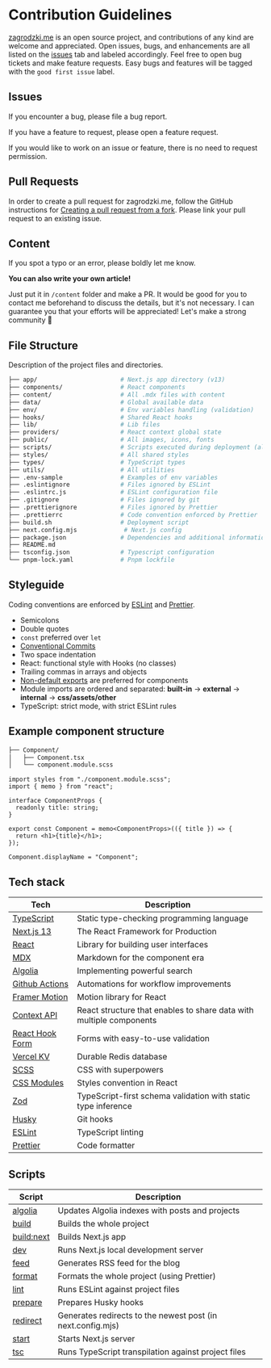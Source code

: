 # Contribution Guidelines

[zagrodzki.me](https://zagrodzki.me) is an open source project, and contributions of any kind are welcome and appreciated. Open issues, bugs, and enhancements are all listed on the [issues](https://github.com/Bartek532/zagrodzki.me/issues) tab and labeled accordingly. Feel free to open bug tickets and make feature requests. Easy bugs and features will be tagged with the `good first issue` label.

## Issues

If you encounter a bug, please file a bug report.

If you have a feature to request, please open a feature request.

If you would like to work on an issue or feature, there is no need to request permission.

## Pull Requests

In order to create a pull request for zagrodzki.me, follow the GitHub instructions for [Creating a pull request from a fork](https://help.github.com/en/github/collaborating-with-issues-and-pull-requests/creating-a-pull-request-from-a-fork). Please link your pull request to an existing issue.

## Content

If you spot a typo or an error, please boldly let me know.

**You can also write your own article!**

Just put it in `/content` folder and make a PR. It would be good for you to contact me beforehand to discuss the details, but it's not necessary. I can guarantee you that your efforts will be appreciated! Let's make a strong community 💪

## File Structure

Description of the project files and directories.

```bash
├── app/                       # Next.js app directory (v13)
├── components/                # React components
├── content/                   # All .mdx files with content
├── data/                      # Global available data
├── env/                       # Env variables handling (validation)
├── hooks/                     # Shared React hooks
├── lib/                       # Lib files
├── providers/                 # React context global state
├── public/                    # All images, icons, fonts
├── scripts/                   # Scripts executed during deployment (algolia, redirects, feed)
├── styles/                    # All shared styles
├── types/                     # TypeScript types
├── utils/                     # All utilities
├── .env-sample                # Examples of env variables
├── .eslintignore              # Files ignored by ESLint
├── .eslintrc.js               # ESLint configuration file
├── .gitignore                 # Files ignored by git
├── .prettierignore            # Files ignored by Prettier
├── .prettierrc                # Code convention enforced by Prettier
├── build.sh                   # Deployment script
├── next.config.mjs             # Next.js config
├── package.json               # Dependencies and additional information
├── README.md
├── tsconfig.json              # Typescript configuration
└── pnpm-lock.yaml             # Pnpm lockfile
```

## Styleguide

Coding conventions are enforced by [ESLint](.eslintrc.json) and [Prettier](.prettierrc).

- Semicolons
- Double quotes
- `const` preferred over `let`
- [Conventional Commits](https://www.conventionalcommits.org/en/v1.0.0/)
- Two space indentation
- React: functional style with Hooks (no classes)
- Trailing commas in arrays and objects
- [Non-default exports](https://humanwhocodes.com/blog/2019/01/stop-using-default-exports-javascript-module/) are preferred for components
- Module imports are ordered and separated: **built-in** -> **external** -> **internal** -> **css/assets/other**
- TypeScript: strict mode, with strict ESLint rules

## Example component structure

```bash
├── Component/
│   ├── Component.tsx
│   └── component.module.scss
```

```tsx
import styles from "./component.module.scss";
import { memo } from "react";

interface ComponentProps {
  readonly title: string;
}

export const Component = memo<ComponentProps>(({ title }) => {
  return <h1>{title}</h1>;
});

Component.displayName = "Component";
```

## Tech stack

| Tech                                                      | Description                                                         |
| --------------------------------------------------------- | ------------------------------------------------------------------- |
| [TypeScript](https://www.typescriptlang.org/)             | Static type-checking programming language                           |
| [Next.js 13](https://nextjs.org/)                         | The React Framework for Production                                  |
| [React](https://reactjs.org/)                             | Library for building user interfaces                                |
| [MDX](https://mdxjs.com/)                                 | Markdown for the component era                                      |
| [Algolia](https://www.algolia.com/)                       | Implementing powerful search                                        |
| [Github Actions](https://github.com/features/actions)     | Automations for workflow improvements                               |
| [Framer Motion](https://www.framer.com/motion/)           | Motion library for React                                            |
| [Context API](https://reactjs.org/docs/context.html)      | React structure that enables to share data with multiple components |
| [React Hook Form](https://react-hook-form.com)            | Forms with easy-to-use validation                                   |
| [Vercel KV](https://vercel.com/docs/storage/vercel-kv)    | Durable Redis database                                              |
| [SCSS](https://sass-lang.com)                             | CSS with superpowers                                                |
| [CSS Modules](https://github.com/css-modules/css-modules) | Styles convention in React                                          |
| [Zod](https://zod.dev)                                    | TypeScript-first schema validation with static type inference       |
| [Husky](https://github.comtypicode/husky)                 | Git hooks                                                           |
| [ESLint](https://eslint.org/)                             | TypeScript linting                                                  |
| [Prettier](https://prettier.io/)                          | Code formatter                                                      |

## Scripts

| Script                                                                             | Description                                                 |
| ---------------------------------------------------------------------------------- | ----------------------------------------------------------- |
| [algolia](https://github.com/Bartek532/zagrodzki.me/blob/main/package.json#L15)    | Updates Algolia indexes with posts and projects             |
| [build](https://github.com/Bartek532/zagrodzki.me/blob/main/package.json#L16)      | Builds the whole project                                    |
| [build:next](https://github.com/Bartek532/zagrodzki.me/blob/main/package.json#L17) | Builds Next.js app                                          |
| [dev](https://github.com/Bartek532/zagrodzki.me/blob/main/package.json#L18)        | Runs Next.js local development server                       |
| [feed](https://github.com/Bartek532/zagrodzki.me/blob/main/package.json#L19)       | Generates RSS feed for the blog                             |
| [format](https://github.com/Bartek532/zagrodzki.me/blob/main/package.json#L20)     | Formats the whole project (using Prettier)                  |
| [lint](https://github.com/Bartek532/zagrodzki.me/blob/main/package.json#L21)       | Runs ESLint against project files                           |
| [prepare](https://github.com/Bartek532/zagrodzki.me/blob/main/package.json#L22)    | Prepares Husky hooks                                        |
| [redirect](https://github.com/Bartek532/zagrodzki.me/blob/main/package.json#L23)   | Generates redirects to the newest post (in next.config.mjs) |
| [start](https://github.com/Bartek532/zagrodzki.me/blob/main/package.json#L24)      | Starts Next.js server                                       |
| [tsc](https://github.com/Bartek532/zagrodzki.me/blob/main/package.json#L25)        | Runs TypeScript transpilation against project files         |
